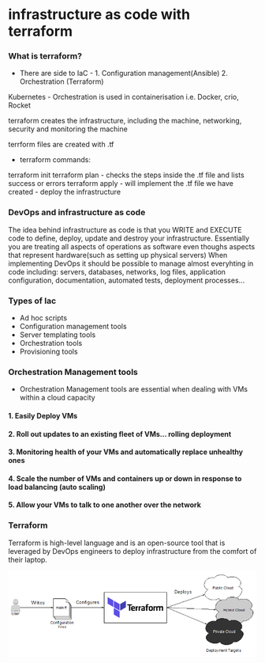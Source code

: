 # infrastructure as code with terraform

### What is terraform?
- There are side to IaC - 1. Configuration management(Ansible) 2. Orchestration (Terraform)


Kubernetes - Orchestration is used in containerisation i.e. Docker, crio, Rocket

terraform creates the infrastructure, including the machine, networking, security and monitoring the machine


terrform files are created with .tf

- terraform commands:

 terraform init
 terraform plan - checks the steps inside the .tf file and lists success or errors
 terraform apply - will implement the .tf file we have created - deploy the infrastructure

### DevOps and infrastructure as code
The idea behind infrastructure as code is that you WRITE and EXECUTE code to define, deploy, update and destroy your infrastructure.
Essentially you are treating all aspects of operations as software even thoughs aspects that represent hardware(such as setting up physical servers)
When implementing DevOps it should be possible to manage almost everyhting in code including: servers, databases, networks, log files, application configuration, documentation, automated tests, deployment processes...

### Types of Iac
- Ad hoc scripts
- Configuration management tools
- Server templating tools
- Orchestration tools
- Provisioning tools

### Orchestration Management tools
- Orchestration Management tools are essential when dealing with VMs within a cloud capacity
#### 1. Easily Deploy VMs
#### 2. Roll out updates to an existing fleet of VMs... rolling deployment
#### 3. Monitoring health of your VMs and automatically replace unhealthy ones
#### 4. Scale the number of VMs and containers up or down in response to load balancing (auto scaling)
#### 5. Allow your VMs to talk to one another over the network

### Terraform
Terraform is high-level language and is an open-source tool that is leveraged by DevOps engineers to deploy infrastructure from the comfort of their laptop.

![terraform](imagesmd/terraform.jpeg)
